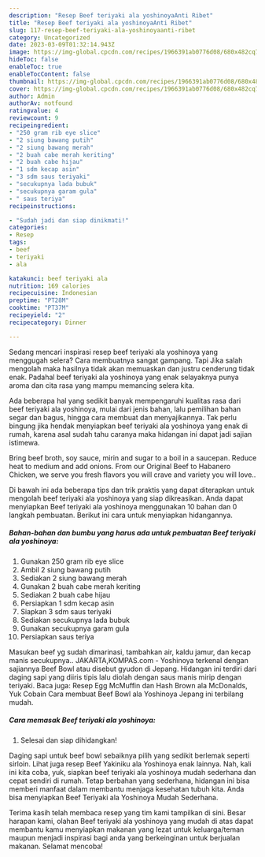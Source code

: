 ```yaml
---
description: "Resep Beef teriyaki ala yoshinoyaAnti Ribet"
title: "Resep Beef teriyaki ala yoshinoyaAnti Ribet"
slug: 117-resep-beef-teriyaki-ala-yoshinoyaanti-ribet
category: Uncategorized
date: 2023-03-09T01:32:14.943Z
image: https://img-global.cpcdn.com/recipes/1966391ab0776d08/680x482cq70/beef-teriyaki-ala-yoshinoya-foto-resep-utama.jpg
hideToc: false
enableToc: true
enableTocContent: false
thumbnail: https://img-global.cpcdn.com/recipes/1966391ab0776d08/680x482cq70/beef-teriyaki-ala-yoshinoya-foto-resep-utama.jpg
cover: https://img-global.cpcdn.com/recipes/1966391ab0776d08/680x482cq70/beef-teriyaki-ala-yoshinoya-foto-resep-utama.jpg
author: Admin
authorAv: notfound
ratingvalue: 4
reviewcount: 9
recipeingredient:
- "250 gram rib eye slice"
- "2 siung bawang putih"
- "2 siung bawang merah"
- "2 buah cabe merah keriting"
- "2 buah cabe hijau"
- "1 sdm kecap asin"
- "3 sdm saus teriyaki"
- "secukupnya lada bubuk"
- "secukupnya garam gula"
- " saus teriya"
recipeinstructions:

- "Sudah jadi dan siap dinikmati!"
categories:
- Resep
tags:
- beef
- teriyaki
- ala

katakunci: beef teriyaki ala 
nutrition: 169 calories
recipecuisine: Indonesian
preptime: "PT28M"
cooktime: "PT37M"
recipeyield: "2"
recipecategory: Dinner

---
```



Sedang mencari inspirasi resep beef teriyaki ala yoshinoya yang menggugah selera? Cara membuatnya sangat gampang. Tapi Jika salah mengolah maka hasilnya tidak akan memuaskan dan justru cenderung tidak enak. Padahal beef teriyaki ala yoshinoya yang enak selayaknya punya aroma dan cita rasa yang mampu memancing selera kita.


Ada beberapa hal yang sedikit banyak mempengaruhi kualitas rasa dari beef teriyaki ala yoshinoya, mulai dari jenis bahan, lalu pemilihan bahan segar dan bagus, hingga cara membuat dan menyajikannya. Tak perlu bingung jika hendak menyiapkan beef teriyaki ala yoshinoya yang enak di rumah, karena asal sudah tahu caranya maka hidangan ini dapat jadi sajian istimewa.

Bring beef broth, soy sauce, mirin and sugar to a boil in a saucepan. Reduce heat to medium and add onions. From our Original Beef to Habanero Chicken, we serve you fresh flavors you will crave and variety you will love..


Di bawah ini ada beberapa tips dan trik praktis yang dapat diterapkan untuk mengolah beef teriyaki ala yoshinoya yang siap dikreasikan. Anda dapat menyiapkan Beef teriyaki ala yoshinoya menggunakan 10 bahan dan 0 langkah pembuatan. Berikut ini cara untuk menyiapkan hidangannya.

<!--inarticleads1-->

##### Bahan-bahan dan bumbu yang harus ada untuk pembuatan Beef teriyaki ala yoshinoya:

1. Gunakan 250 gram rib eye slice
1. Ambil 2 siung bawang putih
1. Sediakan 2 siung bawang merah
1. Gunakan 2 buah cabe merah keriting
1. Sediakan 2 buah cabe hijau
1. Persiapkan 1 sdm kecap asin
1. Siapkan 3 sdm saus teriyaki
1. Sediakan secukupnya lada bubuk
1. Gunakan secukupnya garam gula
1. Persiapkan  saus teriya


Masukan beef yg sudah dimarinasi, tambahkan air, kaldu jamur, dan kecap manis secukupnya.. JAKARTA,KOMPAS.com - Yoshinoya terkenal dengan sajiannya Beef Bowl atau disebut gyudon di Jepang. Hidangan ini terdiri dari daging sapi yang diiris tipis lalu diolah dengan saus manis mirip dengan teriyaki. Baca juga: Resep Egg McMuffin dan Hash Brown ala McDonalds, Yuk Cobain Cara membuat Beef Bowl ala Yoshinoya Jepang ini terbilang mudah. 

<!--inarticleads2-->

##### Cara memasak Beef teriyaki ala yoshinoya:


1. Selesai dan siap dihidangkan!

Daging sapi untuk beef bowl sebaiknya pilih yang sedikit berlemak seperti sirloin. Lihat juga resep Beef Yakiniku ala Yoshinoya enak lainnya. Nah, kali ini kita coba, yuk, siapkan beef teriyaki ala yoshinoya mudah sederhana dan cepat sendiri di rumah. Tetap berbahan yang sederhana, hidangan ini bisa memberi manfaat dalam membantu menjaga kesehatan tubuh kita. Anda bisa menyiapkan Beef Teriyaki ala Yoshinoya Mudah Sederhana. 

Terima kasih telah membaca resep yang tim kami tampilkan di sini. Besar harapan kami, olahan Beef teriyaki ala yoshinoya yang mudah di atas dapat membantu kamu menyiapkan makanan yang lezat untuk keluarga/teman maupun menjadi inspirasi bagi anda yang berkeinginan untuk berjualan makanan. Selamat mencoba!

